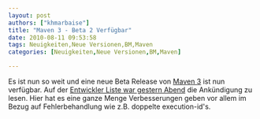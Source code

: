 ```yaml
---
layout: post
authors: ["khmarbaise"]
title: "Maven 3 - Beta 2 Verfügbar"
date: 2010-08-11 09:53:58
tags: Neuigkeiten,Neue Versionen,BM,Maven
categories: [Neuigkeiten,Neue Versionen,BM,Maven]

---
```

Es ist nun so weit und eine neue Beta Release von <a href="https://maven.apache.org">Maven 3</a> ist nun verfügbar. Auf der <a href="https://maven.40175.n5.nabble.com/ANN-Apache-Maven-3-0-beta-2-Released-td2471323.html#a2471323">Entwickler Liste war gestern Abend</a> die Ankündigung zu lesen. Hier hat es eine ganze Menge Verbesserungen geben vor allem im Bezug auf Fehlerbehandlung wie z.B. doppelte execution-id's. 
